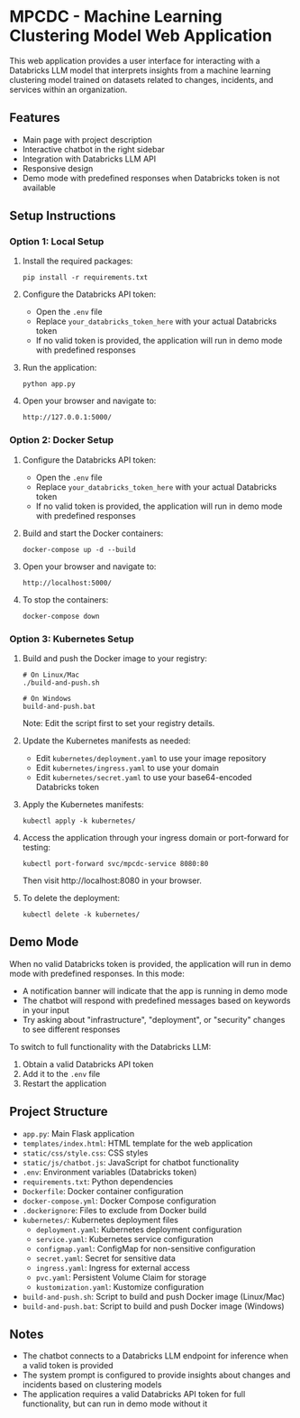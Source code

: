# MPCDC - Machine Learning Clustering Model Web Application

This web application provides a user interface for interacting with a Databricks LLM model that interprets insights from a machine learning clustering model trained on datasets related to changes, incidents, and services within an organization.

## Features

- Main page with project description
- Interactive chatbot in the right sidebar
- Integration with Databricks LLM API
- Responsive design
- Demo mode with predefined responses when Databricks token is not available

## Setup Instructions

### Option 1: Local Setup

1. Install the required packages:
   ```
   pip install -r requirements.txt
   ```

2. Configure the Databricks API token:
   - Open the `.env` file
   - Replace `your_databricks_token_here` with your actual Databricks token
   - If no valid token is provided, the application will run in demo mode with predefined responses

3. Run the application:
   ```
   python app.py
   ```

4. Open your browser and navigate to:
   ```
   http://127.0.0.1:5000/
   ```

### Option 2: Docker Setup

1. Configure the Databricks API token:
   - Open the `.env` file
   - Replace `your_databricks_token_here` with your actual Databricks token
   - If no valid token is provided, the application will run in demo mode with predefined responses

2. Build and start the Docker containers:
   ```
   docker-compose up -d --build
   ```

3. Open your browser and navigate to:
   ```
   http://localhost:5000/
   ```

4. To stop the containers:
   ```
   docker-compose down
   ```

### Option 3: Kubernetes Setup

1. Build and push the Docker image to your registry:
   ```
   # On Linux/Mac
   ./build-and-push.sh
   
   # On Windows
   build-and-push.bat
   ```
   Note: Edit the script first to set your registry details.

2. Update the Kubernetes manifests as needed:
   - Edit `kubernetes/deployment.yaml` to use your image repository
   - Edit `kubernetes/ingress.yaml` to use your domain
   - Edit `kubernetes/secret.yaml` to use your base64-encoded Databricks token

3. Apply the Kubernetes manifests:
   ```
   kubectl apply -k kubernetes/
   ```

4. Access the application through your ingress domain or port-forward for testing:
   ```
   kubectl port-forward svc/mpcdc-service 8080:80
   ```
   Then visit http://localhost:8080 in your browser.

5. To delete the deployment:
   ```
   kubectl delete -k kubernetes/
   ```

## Demo Mode

When no valid Databricks token is provided, the application will run in demo mode with predefined responses. In this mode:

- A notification banner will indicate that the app is running in demo mode
- The chatbot will respond with predefined messages based on keywords in your input
- Try asking about "infrastructure", "deployment", or "security" changes to see different responses

To switch to full functionality with the Databricks LLM:
1. Obtain a valid Databricks API token
2. Add it to the `.env` file
3. Restart the application

## Project Structure

- `app.py`: Main Flask application
- `templates/index.html`: HTML template for the web application
- `static/css/style.css`: CSS styles
- `static/js/chatbot.js`: JavaScript for chatbot functionality
- `.env`: Environment variables (Databricks token)
- `requirements.txt`: Python dependencies
- `Dockerfile`: Docker container configuration
- `docker-compose.yml`: Docker Compose configuration
- `.dockerignore`: Files to exclude from Docker build
- `kubernetes/`: Kubernetes deployment files
  - `deployment.yaml`: Kubernetes deployment configuration
  - `service.yaml`: Kubernetes service configuration
  - `configmap.yaml`: ConfigMap for non-sensitive configuration
  - `secret.yaml`: Secret for sensitive data
  - `ingress.yaml`: Ingress for external access
  - `pvc.yaml`: Persistent Volume Claim for storage
  - `kustomization.yaml`: Kustomize configuration
- `build-and-push.sh`: Script to build and push Docker image (Linux/Mac)
- `build-and-push.bat`: Script to build and push Docker image (Windows)

## Notes

- The chatbot connects to a Databricks LLM endpoint for inference when a valid token is provided
- The system prompt is configured to provide insights about changes and incidents based on clustering models
- The application requires a valid Databricks API token for full functionality, but can run in demo mode without it
